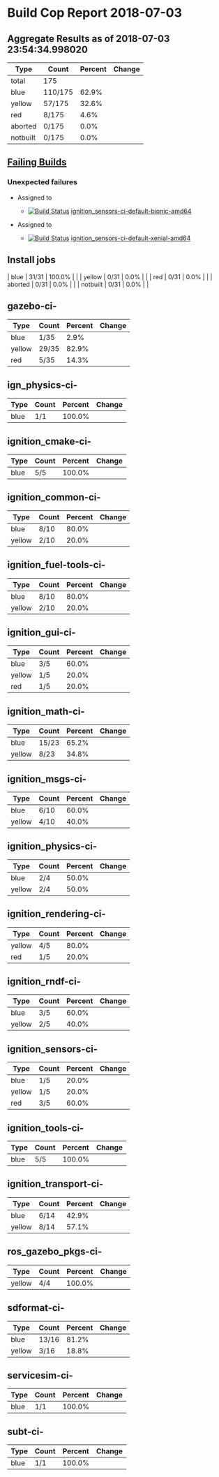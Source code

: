 # Build Cop Report 2018-07-03

## Aggregate Results as of 2018-07-03 23:54:34.998020

| Type | Count | Percent | Change |
|--|--|--|--|
| total | 175 | |  |
| blue | 110/175 | 62.9% |  |
| yellow | 57/175 | 32.6% |  |
| red | 8/175 | 4.6% |  |
| aborted | 0/175 | 0.0% |  |
| notbuilt | 0/175 | 0.0% |  |

## [Failing Builds](https://build.osrfoundation.org/view/main/view/BuildCopFail/)


### Unexpected failures


* Assigned to

    * [![Build Status](https://build.osrfoundation.org/job/ignition_sensors-ci-default-bionic-amd64//badge/icon)](https://build.osrfoundation.org/job/ignition_sensors-ci-default-bionic-amd64/) [ignition_sensors-ci-default-bionic-amd64](https://build.osrfoundation.org/job/ignition_sensors-ci-default-bionic-amd64/)


* Assigned to

    * [![Build Status](https://build.osrfoundation.org/job/ignition_sensors-ci-default-xenial-amd64//badge/icon)](https://build.osrfoundation.org/job/ignition_sensors-ci-default-xenial-amd64/) [ignition_sensors-ci-default-xenial-amd64](https://build.osrfoundation.org/job/ignition_sensors-ci-default-xenial-amd64/)


## Install jobs

| blue | 31/31 | 100.0% |  |
| yellow | 0/31 | 0.0% |  |
| red | 0/31 | 0.0% |  |
| aborted | 0/31 | 0.0% |  |
| notbuilt | 0/31 | 0.0% |  |

## gazebo-ci-

| Type | Count | Percent | Change |
|--|--|--|--|
| blue | 1/35 | 2.9% |  |
| yellow | 29/35 | 82.9% |  |
| red | 5/35 | 14.3% |  |

## ign_physics-ci-

| Type | Count | Percent | Change |
|--|--|--|--|
| blue | 1/1 | 100.0% |  |

## ignition_cmake-ci-

| Type | Count | Percent | Change |
|--|--|--|--|
| blue | 5/5 | 100.0% |  |

## ignition_common-ci-

| Type | Count | Percent | Change |
|--|--|--|--|
| blue | 8/10 | 80.0% |  |
| yellow | 2/10 | 20.0% |  |

## ignition_fuel-tools-ci-

| Type | Count | Percent | Change |
|--|--|--|--|
| blue | 8/10 | 80.0% |  |
| yellow | 2/10 | 20.0% |  |

## ignition_gui-ci-

| Type | Count | Percent | Change |
|--|--|--|--|
| blue | 3/5 | 60.0% |  |
| yellow | 1/5 | 20.0% |  |
| red | 1/5 | 20.0% |  |

## ignition_math-ci-

| Type | Count | Percent | Change |
|--|--|--|--|
| blue | 15/23 | 65.2% |  |
| yellow | 8/23 | 34.8% |  |

## ignition_msgs-ci-

| Type | Count | Percent | Change |
|--|--|--|--|
| blue | 6/10 | 60.0% |  |
| yellow | 4/10 | 40.0% |  |

## ignition_physics-ci-

| Type | Count | Percent | Change |
|--|--|--|--|
| blue | 2/4 | 50.0% |  |
| yellow | 2/4 | 50.0% |  |

## ignition_rendering-ci-

| Type | Count | Percent | Change |
|--|--|--|--|
| yellow | 4/5 | 80.0% |  |
| red | 1/5 | 20.0% |  |

## ignition_rndf-ci-

| Type | Count | Percent | Change |
|--|--|--|--|
| blue | 3/5 | 60.0% |  |
| yellow | 2/5 | 40.0% |  |

## ignition_sensors-ci-

| Type | Count | Percent | Change |
|--|--|--|--|
| blue | 1/5 | 20.0% |  |
| yellow | 1/5 | 20.0% |  |
| red | 3/5 | 60.0% |  |

## ignition_tools-ci-

| Type | Count | Percent | Change |
|--|--|--|--|
| blue | 5/5 | 100.0% |  |

## ignition_transport-ci-

| Type | Count | Percent | Change |
|--|--|--|--|
| blue | 6/14 | 42.9% |  |
| yellow | 8/14 | 57.1% |  |

## ros_gazebo_pkgs-ci-

| Type | Count | Percent | Change |
|--|--|--|--|
| yellow | 4/4 | 100.0% |  |

## sdformat-ci-

| Type | Count | Percent | Change |
|--|--|--|--|
| blue | 13/16 | 81.2% |  |
| yellow | 3/16 | 18.8% |  |

## servicesim-ci-

| Type | Count | Percent | Change |
|--|--|--|--|
| blue | 1/1 | 100.0% |  |

## subt-ci-

| Type | Count | Percent | Change |
|--|--|--|--|
| blue | 1/1 | 100.0% |  |